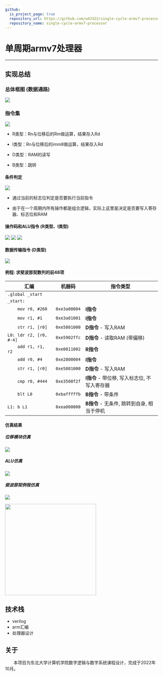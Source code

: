 ```yaml
---
github:
  is_project_page: true
  repository_url: https://github.com/w43322/single-cycle-armv7-processor
  repository_name: single-cycle-armv7-processor
---
```


# 单周期armv7处理器

---

## 实现总结

### 总体框图 (数据通路)

![](./datapath.svg)

### 指令集

![](./instruction_set.png)

* R类型：Rn与位移后的Rm做运算，结果存入Rd

* I类型：Rn与位移后的imm8做运算，结果存入Rd

* D类型：RAM的读写

* B类型：跳转

#### 条件判定

![](./condition_codes.png)

* 通过当前的标志位判定是否要执行当前指令

* 由于在一个周期内所有操作都是组合逻辑，实际上这里是决定是否要写入寄存器、标志位和RAM

#### 操作码和ALU指令 (R类型、I类型)

![](./alu_insts.png)
![](./r_type.png)
![](./i_type.png)

#### 数据传输指令 (D类型)

![](./d_type.png)

#### 例程: 求斐波那契数列的前48项

|汇编|机器码|指令类型|
|-|:-:|-|
|`.global _start`| | |
|`_start:`| | |
|`    mov r0, #260`|`0xe3a00004`|**I指令**|
|`    mov r1, #1`|`0xe3a01001`|**I指令**|
|`    str r1, [r0]`|`0xe5801000`|**D指令** - 写入RAM|
|`L0: ldr r2, [r0, #-4]`|`0xe5902ffc`|**D指令** - 读取RAM (带偏移)|
|`    add r1, r1, r2`|`0xe0811002`|**R指令**|
|`    add r0, #4`|`0xe2800004`|**I指令**|
|`    str r1, [r0]`|`0xe5801000`|**D指令** - 写入RAM|
|`    cmp r0, #444`|`0xe3500f2f`|**I指令** - 带位移, 写入标志位, 不写入寄存器|
|`    blt L0`|`0xbafffffb`|**B指令** - 带条件|
|`L1: b L1`|`0xea000000`|**B指令** - 无条件, 跳转到自身, 相当于停机|

#### 仿真结果

##### 位移模块仿真

![](./shifter.png)

##### ALU仿真

![](./alu.png)

##### 斐波那契例程仿真

![](./fib1.png)

<img src="./fib2.png" style="height: 300px">

## 技术栈

* verilog
* arm汇编
* 处理器设计

## 关于

&emsp;&emsp;本项目为东北大学计算机学院数字逻辑与数字系统课程设计，完成于2022年10月。
